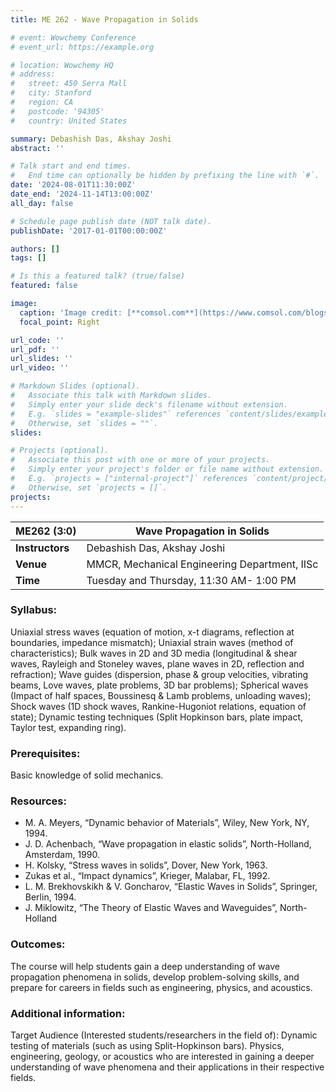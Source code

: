 ```yaml
---
title: ME 262 - Wave Propagation in Solids

# event: Wowchemy Conference
# event_url: https://example.org

# location: Wowchemy HQ
# address:
#   street: 450 Serra Mall
#   city: Stanford
#   region: CA
#   postcode: '94305'
#   country: United States

summary: Debashish Das, Akshay Joshi     
abstract: ''

# Talk start and end times.
#   End time can optionally be hidden by prefixing the line with `#`.
date: '2024-08-01T11:30:00Z'
date_end: '2024-11-14T13:00:00Z'
all_day: false

# Schedule page publish date (NOT talk date).
publishDate: '2017-01-01T00:00:00Z'

authors: []
tags: []

# Is this a featured talk? (true/false)
featured: false

image:
  caption: 'Image credit: [**comsol.com**](https://www.comsol.com/blogs/introduction-to-the-elastic-waves-time-explicit-interface)'
  focal_point: Right

url_code: ''
url_pdf: ''
url_slides: ''
url_video: ''

# Markdown Slides (optional).
#   Associate this talk with Markdown slides.
#   Simply enter your slide deck's filename without extension.
#   E.g. `slides = "example-slides"` references `content/slides/example-slides.md`.
#   Otherwise, set `slides = ""`.
slides:

# Projects (optional).
#   Associate this post with one or more of your projects.
#   Simply enter your project's folder or file name without extension.
#   E.g. `projects = ["internal-project"]` references `content/project/deep-learning/index.md`.
#   Otherwise, set `projects = []`.
projects:
---
```


| ME262 (3:0)     | Wave Propagation in Solids                    |
|-----------------|-----------------------------------------------|
| **Instructors** | Debashish Das, Akshay Joshi                   |
| **Venue**       | MMCR, Mechanical Engineering Department, IISc |
| **Time**        | Tuesday and Thursday, 11:30 AM- 1:00 PM       |

### Syllabus:
Uniaxial stress waves (equation of motion, x-t diagrams, reflection at boundaries, impedance mismatch); Uniaxial strain waves (method of characteristics); Bulk waves in 2D and 3D media (longitudinal & shear waves, Rayleigh and Stoneley waves, plane waves in 2D, reflection and refraction); Wave guides (dispersion, phase & group velocities, vibrating beams, Love waves, plate problems, 3D bar problems); Spherical waves (Impact of half spaces, Boussinesq & Lamb problems, unloading waves); Shock waves (1D shock waves, Rankine-Hugoniot relations, equation of state); Dynamic testing techniques (Split Hopkinson bars, plate impact, Taylor test, expanding ring).

### Prerequisites:
Basic knowledge of solid mechanics.

### Resources:
- M. A. Meyers, “Dynamic behavior of Materials”, Wiley, New York, NY, 1994.
- J. D. Achenbach, “Wave propagation in elastic solids”, North-Holland, Amsterdam, 1990.
- H. Kolsky, “Stress waves in solids”, Dover, New York, 1963.
- Zukas et al., “Impact dynamics”, Krieger, Malabar, FL, 1992.
- L. M. Brekhovskikh & V. Goncharov, “Elastic Waves in Solids”, Springer, Berlin, 1994.
- J. Miklowitz, “The Theory of Elastic Waves and Waveguides”, North-Holland

### Outcomes:
The course will help students gain a deep understanding of wave propagation phenomena in solids, develop problem-solving skills, and prepare for careers in fields such as engineering, physics, and acoustics.
 
### Additional information:
Target Audience (Interested students/researchers in the field of): 
Dynamic testing of materials (such as using Split-Hopkinson bars).
Physics, engineering, geology, or acoustics who are interested in gaining a deeper understanding of wave phenomena and their applications in their respective fields.


